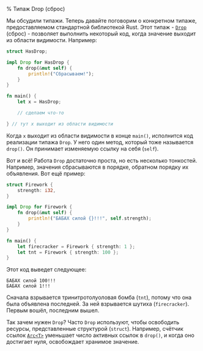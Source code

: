 % Типаж Drop (сброс)

Мы обсудили типажи. Теперь давайте поговорим о конкретном типаже,
предоставляемом стандартной библиотекой Rust. Этот типаж - [`Drop`][drop]
(сброс) - позволяет выполнить некоторый код, когда значение выходит из области
видимости. Например:

[drop]: http://doc.rust-lang.org/std/ops/trait.Drop.html

```rust
struct HasDrop;

impl Drop for HasDrop {
    fn drop(&mut self) {
        println!("Сбрасываем!");
    }
}

fn main() {
    let x = HasDrop;

    // сделаем что-то

} // тут x выходит из области видимости
```

Когда `x` выходит из области видимости в конце `main()`, исполнится код
реализации типажа `Drop`. У него один метод, который тоже называется `drop()`.
Он принимает изменяемую ссылку на себя (`self`).

Вот и всё! Работа `Drop` достаточно проста, но есть несколько
тонкостей. Например, значения сбрасываются в порядке, обратном порядку их
объявления. Вот ещё пример:

```rust
struct Firework {
    strength: i32,
}

impl Drop for Firework {
    fn drop(&mut self) {
        println!("БАБАХ силой {}!!!", self.strength);
    }
}

fn main() {
    let firecracker = Firework { strength: 1 };
    let tnt = Firework { strength: 100 };
}
```

Этот код выведет следующее:

```text
БАБАХ силой 100!!!
БАБАХ силой 1!!!
```

Сначала взрывается тринитротолуоловая бомба (`tnt`), потому что она была
объявлена последней. За ней взрывается шутиха (`firecracker`). Первым вошёл,
последним вышел.

Так зачем нужен `Drop`? Часто `Drop` используют, чтобы освободить ресурсы,
представленные структурой (`struct`). Например, счётчик ссылок [`Arc<T>`][arc]
уменьшает число активных ссылок в `drop()`, и когда оно достигает нуля,
освобождает хранимое значение.

[arc]: http://doc.rust-lang.org/std/sync/struct.Arc.html
